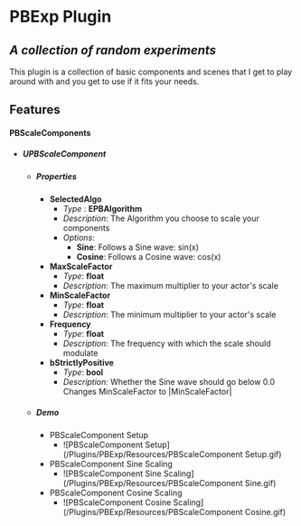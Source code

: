 # PBExp Plugin
## _A collection of random experiments_

This plugin is a collection of basic components and scenes that I get to play around with and you get to use if it fits your needs.

## Features
#### PBScaleComponents
- ##### UPBScaleComponent
    - ##### Properties
        - **SelectedAlgo**
            - *Type* : **EPBAlgorithm**
            - *Description*: The Algorithm you choose to scale your components
            - *Options*:
                - **Sine**: Follows a Sine wave: sin(x)
                - **Cosine**: Follows a Cosine wave: cos(x)
        - **MaxScaleFactor**
            - *Type*: **float**
            - *Description*: The maximum multiplier to your actor's scale
        - **MinScaleFactor**
            - *Type*: **float**
            - *Description*: The minimum multiplier to your actor's scale
        - **Frequency**
            - *Type*: **float**
            - *Description*: The frequency with which the scale should modulate
        - **bStrictlyPositive**
            - *Type*: **bool**
            - *Description*: Whether the Sine wave should go below 0.0 Changes MinScaleFactor to |MinScaleFactor|
    - ##### Demo
        - PBScaleComponent Setup
            -  ![PBScaleComponent Setup](/Plugins/PBExp/Resources/PBScaleComponent Setup.gif)
        - PBScaleComponent Sine Scaling
            -  ![PBScaleComponent Sine Scaling](/Plugins/PBExp/Resources/PBScaleComponent Sine.gif)
        -  PBScaleComponent Cosine Scaling
            -  ![PBScaleComponent Cosine Scaling](/Plugins/PBExp/Resources/PBScaleComponent Cosine.gif)